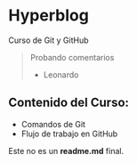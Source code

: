 # Hyperblog
Curso de Git y GitHub
>Probando comentarios
> - Leonardo

## Contenido del Curso:
- Comandos de Git
- Flujo de trabajo en GitHub

Este no es un **readme.md** final.

